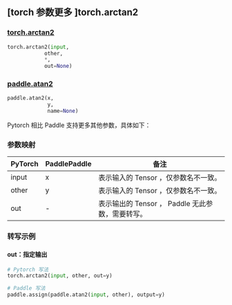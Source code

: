 ## [torch 参数更多 ]torch.arctan2
### [torch.arctan2](https://pytorch.org/docs/stable/generated/torch.arctan2.html#torch.arctan2)

```python
torch.arctan2(input,
            other,
            *,
            out=None)
```

### [paddle.atan2](https://www.paddlepaddle.org.cn/documentation/docs/zh/api/paddle/atan2_cn.html)

```python
paddle.atan2(x,
             y,
             name=None)
```

Pytorch 相比 Paddle 支持更多其他参数，具体如下：

### 参数映射
| PyTorch       | PaddlePaddle | 备注                                                   |
| ------------- | ------------ | ------------------------------------------------------ |
| input | x | 表示输入的 Tensor ，仅参数名不一致。  |
| other | y | 表示输入的 Tensor ，仅参数名不一致。  |
| out | -  | 表示输出的 Tensor ， Paddle 无此参数，需要转写。    |


### 转写示例
#### out：指定输出
```python
# Pytorch 写法
torch.arctan2(input, other, out=y)

# Paddle 写法
paddle.assign(paddle.atan2(input, other), output=y)
```
